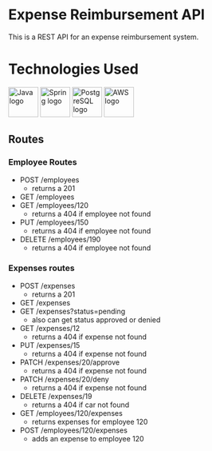 # Expense Reimbursement API
This is a REST API for an expense reimbursement system.   

# Technologies Used
<img src=https://seeklogo.com/images/J/java-logo-7F8B35BAB3-seeklogo.com.png alt="Java logo" onclick="return false" width="60">  <img src="https://spring-petclinic.github.io/images/logo-spring.png" alt="Spring logo"  onclick="return false" width="60"> <img src="https://upload.wikimedia.org/wikipedia/commons/thumb/2/29/Postgresql_elephant.svg/1985px-Postgresql_elephant.svg.png" alt="PostgreSQL logo" onclick="return false" width="60"> <img src="https://upload.wikimedia.org/wikipedia/commons/thumb/9/93/Amazon_Web_Services_Logo.svg/768px-Amazon_Web_Services_Logo.svg.png?20170912170050" alt="AWS logo" onclick="return false" width="60">   

## Routes

### Employee Routes
- POST /employees
    - returns a 201
- GET /employees
- GET /employees/120
    - returns a 404 if employee not found
- PUT /employees/150
    - returns a 404 if employee not found
- DELETE /employees/190
    - returns a 404 if employee not found

### Expenses routes
- POST /expenses
    - returns a 201
- GET /expenses
- GET /expenses?status=pending
    - also can get status approved or denied
- GET /expenses/12
    - returns a 404 if expense not found
- PUT /expenses/15
    - returns a 404 if expense not found
- PATCH /expenses/20/approve
    - returns a 404 if expense not found
- PATCH /expenses/20/deny
    - returns a 404 if expense not found
- DELETE /expenses/19
    - returns a 404 if car not found
- GET /employees/120/expenses
    - returns expenses for employee 120
- POST /employees/120/expenses
    - adds an expense to employee 120